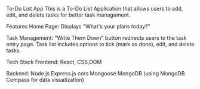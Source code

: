 To-Do List App
This is a To-Do List Application that allows users to add, edit, and delete tasks for better task management.

Features
Home Page: Displays "What's your plans today?"

Task Management:
"Write Them Down" button redirects users to the task entry page.
Task list includes options to tick (mark as done), edit, and delete tasks.

Tech Stack
Frontend:
React, CSS,DOM

Backend:
Node.js
Express.js
cors
Mongoose
MongoDB (using MongoDB Compass for data visualization)
